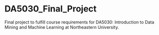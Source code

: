 # DA5030_Final_Project
Final project to fulfill course requirements for DA5030: Introduction to Data Mining and Machine Learning at Northeastern University.
